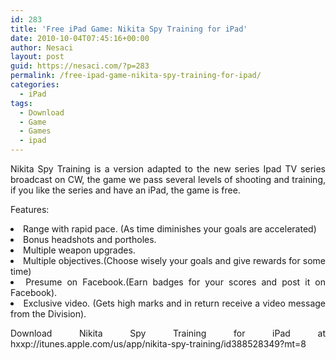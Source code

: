 ```yaml
---
id: 283
title: 'Free iPad Game: Nikita Spy Training for iPad'
date: 2010-10-04T07:45:16+00:00
author: Nesaci
layout: post
guid: https://nesaci.com/?p=283
permalink: /free-ipad-game-nikita-spy-training-for-ipad/
categories:
  - iPad
tags:
  - Download
  - Game
  - Games
  - ipad
---
```

<p style="text-align: justify;">
  Nikita Spy Training is a version adapted to the new series Ipad TV series broadcast on CW, the game we pass several levels of shooting and training, if you like the series and have an iPad, the game is free.
</p>

<p style="text-align: justify;">
  Features:
</p>

<li style="text-align: justify;">
  Range with rapid pace. (As time diminishes your goals are accelerated)
</li>
<li style="text-align: justify;">
  Bonus headshots and portholes.
</li>
<li style="text-align: justify;">
  Multiple weapon upgrades.
</li>
<li style="text-align: justify;">
  Multiple objectives.(Choose wisely your goals and give rewards for some time)
</li>
<li style="text-align: justify;">
  Presume on Facebook.(Earn badges for your scores and post it on Facebook).
</li>
<li style="text-align: justify;">
  Exclusive video. (Gets high marks and in return receive a video message from the Division).
</li>

<p style="text-align: justify;">
  Download Nikita Spy Training for iPad at hxxp://itunes.apple.com/us/app/nikita-spy-training/id388528349?mt=8
</p>